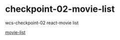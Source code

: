 # checkpoint-02-movie-list

wcs-checkpoint-02 react-movie list

[movie-list](https://cristina-ferreira.github.io/checkpoint-02-movie-list/)

